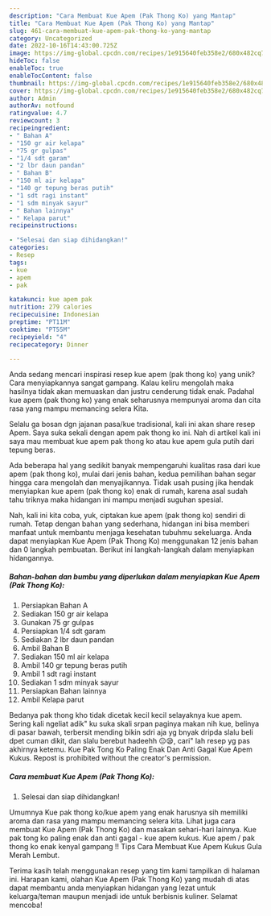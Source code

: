 ```yaml
---
description: "Cara Membuat Kue Apem (Pak Thong Ko) yang Mantap"
title: "Cara Membuat Kue Apem (Pak Thong Ko) yang Mantap"
slug: 461-cara-membuat-kue-apem-pak-thong-ko-yang-mantap
category: Uncategorized
date: 2022-10-16T14:43:00.725Z
image: https://img-global.cpcdn.com/recipes/1e915640feb358e2/680x482cq70/kue-apem-pak-thong-ko-foto-resep-utama.jpg
hideToc: false
enableToc: true
enableTocContent: false
thumbnail: https://img-global.cpcdn.com/recipes/1e915640feb358e2/680x482cq70/kue-apem-pak-thong-ko-foto-resep-utama.jpg
cover: https://img-global.cpcdn.com/recipes/1e915640feb358e2/680x482cq70/kue-apem-pak-thong-ko-foto-resep-utama.jpg
author: Admin
authorAv: notfound
ratingvalue: 4.7
reviewcount: 3
recipeingredient:
- " Bahan A"
- "150 gr air kelapa"
- "75 gr gulpas"
- "1/4 sdt garam"
- "2 lbr daun pandan"
- " Bahan B"
- "150 ml air kelapa"
- "140 gr tepung beras putih"
- "1 sdt ragi instant"
- "1 sdm minyak sayur"
- " Bahan lainnya"
- " Kelapa parut"
recipeinstructions:

- "Selesai dan siap dihidangkan!"
categories:
- Resep
tags:
- kue
- apem
- pak

katakunci: kue apem pak 
nutrition: 279 calories
recipecuisine: Indonesian
preptime: "PT11M"
cooktime: "PT55M"
recipeyield: "4"
recipecategory: Dinner

---
```





Anda sedang mencari inspirasi resep kue apem (pak thong ko) yang unik? Cara menyiapkannya sangat gampang. Kalau keliru mengolah maka hasilnya tidak akan memuaskan dan justru cenderung tidak enak. Padahal kue apem (pak thong ko) yang enak seharusnya mempunyai aroma dan cita rasa yang mampu memancing selera Kita.





Selalu ga bosan dgn jajanan pasa/kue tradisional, kali ini akan share resep Apem. Saya suka sekali dengan apem pak thong ko ini. Nah di artikel kali ini saya mau membuat kue apem pak thong ko atau kue apem gula putih dari tepung beras.

Ada beberapa hal yang sedikit banyak mempengaruhi kualitas rasa dari kue apem (pak thong ko), mulai dari jenis bahan, kedua pemilihan bahan segar hingga cara mengolah dan menyajikannya. Tidak usah pusing jika hendak menyiapkan kue apem (pak thong ko) enak di rumah, karena asal sudah tahu triknya maka hidangan ini mampu menjadi suguhan spesial.






Nah, kali ini kita coba, yuk, ciptakan kue apem (pak thong ko) sendiri di rumah. Tetap dengan bahan yang sederhana, hidangan ini bisa memberi manfaat untuk membantu menjaga kesehatan tubuhmu sekeluarga. Anda dapat menyiapkan Kue Apem (Pak Thong Ko) menggunakan 12 jenis bahan dan 0 langkah pembuatan. Berikut ini langkah-langkah dalam menyiapkan hidangannya.

<!--inarticleads1-->

##### Bahan-bahan dan bumbu yang diperlukan dalam menyiapkan Kue Apem (Pak Thong Ko):

1. Persiapkan  Bahan A
1. Sediakan 150 gr air kelapa
1. Gunakan 75 gr gulpas
1. Persiapkan 1/4 sdt garam
1. Sediakan 2 lbr daun pandan
1. Ambil  Bahan B
1. Sediakan 150 ml air kelapa
1. Ambil 140 gr tepung beras putih
1. Ambil 1 sdt ragi instant
1. Sediakan 1 sdm minyak sayur
1. Persiapkan  Bahan lainnya
1. Ambil  Kelapa parut


Bedanya pak thong kho tidak dicetak kecil kecil selayaknya kue apem. Sering kali ngeliat adik&#34; ku suka skali srpan paginya makan nih kue, belinya di pasar bawah, terbersit mending bikin sdri aja yg bnyak dripda slalu beli dpet cuman dikit, dan slalu berebut hadeehh 😑😪, cari&#34; lah resep yg pas akhirnya ketemu. Kue Pak Tong Ko Paling Enak Dan Anti Gagal Kue Apem Kukus. Repost is prohibited without the creator&#39;s permission. 

<!--inarticleads2-->

##### Cara membuat Kue Apem (Pak Thong Ko):


1. Selesai dan siap dihidangkan!

Umumnya Kue pak thong ko/kue apem yang enak harusnya sih memiliki aroma dan rasa yang mampu memancing selera kita. Lihat juga cara membuat Kue Apem (Pak Thong Ko) dan masakan sehari-hari lainnya. Kue pak tong ko paling enak dan anti gagal - kue apem kukus. Kue apem / pak thong ko enak kenyal gampang !! Tips Cara Membuat Kue Apem Kukus Gula Merah Lembut. 

Terima kasih telah menggunakan resep yang tim kami tampilkan di halaman ini. Harapan kami, olahan Kue Apem (Pak Thong Ko) yang mudah di atas dapat membantu anda menyiapkan hidangan yang lezat untuk keluarga/teman maupun menjadi ide untuk berbisnis kuliner. Selamat mencoba!

